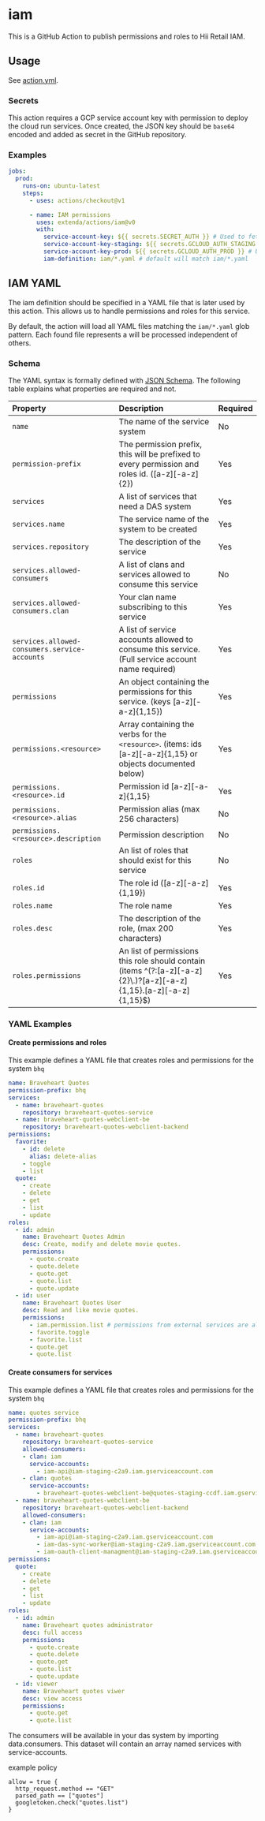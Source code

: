 # iam

This is a GitHub Action to publish permissions and roles to Hii Retail IAM.

## Usage

See [action.yml](action.yml).

### Secrets

This action requires a GCP service account key with permission to deploy the cloud run services.
Once created, the JSON key should be `base64` encoded and added as secret in the GitHub repository.

### Examples

```yaml
jobs:
  prod:
    runs-on: ubuntu-latest
    steps:
      - uses: actions/checkout@v1

      - name: IAM permissions
        uses: extenda/actions/iam@v0
        with:
          service-account-key: ${{ secrets.SECRET_AUTH }} # Used to fetch required credentials from secrets (required)
          service-account-key-staging: ${{ secrets.GCLOUD_AUTH_STAGING }} # Used to configure and create DAS-system on the correct cluster/environment (required)
          service-account-key-prod: ${{ secrets.GCLOUD_AUTH_PROD }} # Used to configure and create DAS-system on the correct cluster/environment (required)
          iam-definition: iam/*.yaml # default will match iam/*.yaml
```

## IAM YAML

The iam definition should be specified in a YAML file that is later used by this action. This allows us to handle
permissions and roles for this service.

By default, the action will load all YAML files matching the `iam/*.yaml` glob pattern. Each found file represents a
will be processed independent of others.

### Schema

The YAML syntax is formally defined with [JSON Schema](src/iam-schema.js). The following table explains what
properties are required and not.

| Property                                      | Description                                                                                                          | Required |
|:----------------------------------------------|:---------------------------------------------------------------------------------------------------------------------|:---------|
| `name`                                        | The name of the service system                                                                                       | No       |
| `permission-prefix`                           | The permission prefix, this will be prefixed to every permission and roles id. ([a-z][-a-z]{2})                      | Yes      |
| `services`                                    | A list of services that need a DAS system                                                                            | Yes      |
| `services.name`                               | The service name of the system to be created                                                                         | Yes      |
| `services.repository`                         | The description of the service                                                                                       | Yes      |
| `services.allowed-consumers`                  | A list of clans and services allowed to consume this service                                                         | No       |
| `services.allowed-consumers.clan`             | Your clan name subscribing to this service                                                                           | Yes      |
| `services.allowed-consumers.service-accounts` | A list of service accounts allowed to consume this service. (Full service account name required)                     | Yes      |
| `permissions`                                 | An object containing the permissions for this service. (keys [a-z][-a-z]{1,15})                                      | Yes      |
| `permissions.<resource>`                      | Array containing the verbs for the `<resource>`. (items: ids [a-z][-a-z]{1,15} or objects documented below)          | Yes      |
| `permissions.<resource>.id`                   | Permission id [a-z][-a-z]{1,15}                                                                                      | Yes      |
| `permissions.<resource>.alias`                | Permission alias (max 256 characters)                                                                                | No       |
| `permissions.<resource>.description`          | Permission description                                                                                               | No       |
| `roles`                                       | An list of roles that should exist for this service                                                                  | No       |
| `roles.id`                                    | The role id ([a-z][-a-z]{1,19})                                                                                      | Yes      |
| `roles.name`                                  | The role name                                                                                                        | Yes      |
| `roles.desc`                                  | The description of the role, (max 200 characters)                                                                    | Yes      |
| `roles.permissions`                           | An list of permissions this role should contain (items ^(?:[a-z][-a-z]{2}\\.)?[a-z][-a-z]{1,15}\.[a-z][-a-z]{1,15}$) | Yes      |

### YAML Examples

#### Create permissions and roles

This example defines a YAML file that creates roles and permissions for the system `bhq`
```yaml
name: Braveheart Quotes
permission-prefix: bhq
services:
  - name: braveheart-quotes
    repository: braveheart-quotes-service
  - name: braveheart-quotes-webclient-be
    repository: braveheart-quotes-webclient-backend
permissions:
  favorite:
    - id: delete
      alias: delete-alias
    - toggle
    - list
  quote:
    - create
    - delete
    - get
    - list
    - update
roles:
  - id: admin
    name: Braveheart Quotes Admin
    desc: Create, modify and delete movie quotes.
    permissions:
      - quote.create
      - quote.delete
      - quote.get
      - quote.list
      - quote.update
  - id: user
    name: Braveheart Quotes User
    desc: Read and like movie quotes.
    permissions:
      - iam.permission.list # permissions from external services are also supported
      - favorite.toggle
      - favorite.list
      - quote.get
      - quote.list


```

#### Create consumers for services

This example defines a YAML file that creates roles and permissions for the system `bhq`
```yaml
name: quotes service
permission-prefix: bhq
services:
  - name: braveheart-quotes
    repository: braveheart-quotes-service
    allowed-consumers:
    - clan: iam
      service-accounts:
        - iam-api@iam-staging-c2a9.iam.gserviceaccount.com
    - clan: quotes
      service-accounts:
        - braveheart-quotes-webclient-be@quotes-staging-ccdf.iam.gserviceaccount.com
  - name: braveheart-quotes-webclient-be
    repository: braveheart-quotes-webclient-backend
    allowed-consumers:
    - clan: iam
      service-accounts:
        - iam-api@iam-staging-c2a9.iam.gserviceaccount.com
        - iam-das-sync-worker@iam-staging-c2a9.iam.gserviceaccount.com
        - iam-oauth-client-managment@iam-staging-c2a9.iam.gserviceaccount.com
permissions:
  quote:
    - create
    - delete
    - get
    - list
    - update
roles:
  - id: admin
    name: Braveheart quotes administrator
    desc: full access
    permissions:
      - quote.create
      - quote.delete
      - quote.get
      - quote.list
      - quote.update
  - id: viewer
    name: Braveheart quotes viwer
    desc: view access
    permissions:
      - quote.get
      - quote.list

```

The consumers will be available in your das system by importing data.consumers. This dataset will contain an array named services with service-accounts.

example policy

```
allow = true {
  http_request.method == "GET"
  parsed_path == ["quotes"]
  googletoken.check("quotes.list")
}
```
